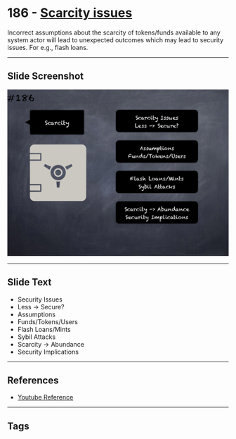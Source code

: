 # 186 - [Scarcity issues](Scarcity%20issues.md)
Incorrect assumptions about the scarcity of tokens/funds available to any system actor will lead to unexpected outcomes which may lead to security issues. For e.g., flash loans.
___
## Slide Screenshot
![0186.png](../../images/5.%20Pitfalls%20and%20Best%20Practices%20201/186.png)
___
## Slide Text
- Security Issues
- Less -> Secure?
- Assumptions
- Funds/Tokens/Users
- Flash Loans/Mints
- Sybil Attacks
- Scarcity -> Abundance
- Security Implications
___
## References
- [Youtube Reference](https://youtu.be/QSsfkmcdbPw?t=273)
___
## Tags